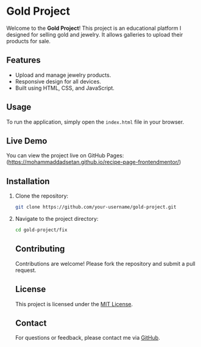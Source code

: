 # Gold Project

Welcome to the **Gold Project**! This project is an educational platform I designed for selling gold and jewelry. It allows galleries to upload their products for sale.

## Features

- Upload and manage jewelry products.
- Responsive design for all devices.
- Built using HTML, CSS, and JavaScript.

## Usage

To run the application, simply open the `index.html` file in your browser.

## Live Demo

You can view the project live on GitHub Pages:  
(https://mohammaddadsetan.github.io/recipe-page-frontendmentor/)

## Installation

1. Clone the repository:
    ```bash
    git clone https://github.com/your-username/gold-project.git
    ```
2. Navigate to the project directory:
    ```bash
    cd gold-project/fix
    ```
    ## Contributing
    
    Contributions are welcome! Please fork the repository and submit a pull request.
    
    ## License
    
    This project is licensed under the [MIT License](LICENSE).
    
    ## Contact
    
    For questions or feedback, please contact me via [GitHub](https://github.com/mohammaddadsetan).

